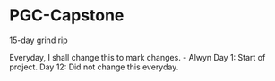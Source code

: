 # PGC-Capstone
15-day grind rip

Everyday, I shall change this to mark changes. - Alwyn
Day 1: Start of project. 
Day 12: Did not change this everyday. 
